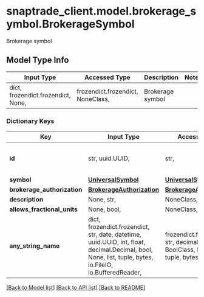 # snaptrade_client.model.brokerage_symbol.BrokerageSymbol

Brokerage symbol

## Model Type Info
Input Type | Accessed Type | Description | Notes
------------ | ------------- | ------------- | -------------
dict, frozendict.frozendict, None,  | frozendict.frozendict, NoneClass,  | Brokerage symbol | 

### Dictionary Keys
Key | Input Type | Accessed Type | Description | Notes
------------ | ------------- | ------------- | ------------- | -------------
**id** | str, uuid.UUID,  | str,  |  | [optional] value must be a uuid
**symbol** | [**UniversalSymbol**](UniversalSymbol.md) | [**UniversalSymbol**](UniversalSymbol.md) |  | [optional] 
**brokerage_authorization** | [**BrokerageAuthorization**](BrokerageAuthorization.md) | [**BrokerageAuthorization**](BrokerageAuthorization.md) |  | [optional] 
**description** | None, str,  | NoneClass, str,  |  | [optional] 
**allows_fractional_units** | None, bool,  | NoneClass, BoolClass,  |  | [optional] 
**any_string_name** | dict, frozendict.frozendict, str, date, datetime, uuid.UUID, int, float, decimal.Decimal, bool, None, list, tuple, bytes, io.FileIO, io.BufferedReader,  | frozendict.frozendict, str, decimal.Decimal, BoolClass, NoneClass, tuple, bytes, FileIO | any string name can be used but the value must be the correct type | [optional]

[[Back to Model list]](../../README.md#documentation-for-models) [[Back to API list]](../../README.md#documentation-for-api-endpoints) [[Back to README]](../../README.md)

